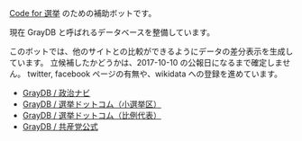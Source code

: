 ---
---

[Code for 選挙](http://election.code4japan.org/) のための補助ボットです。

現在 GrayDB と呼ばれるデータベースを整備しています。

このボットでは、他のサイトとの比較ができるようにデータの差分表示を生成しています。
立候補したかどうかは、2017-10-10 の公報日になるまで確定しません。
twitter, facebook ページの有無や、wikidata への登録を進めています。

- [GrayDB / 政治ナビ](gray_to_seijinavi.diff)
- [GrayDB / 選挙ドットコム（小選挙区）](gray_to_senkyo_dotcom.diff)
- [GrayDB / 選挙ドットコム（比例代表）](gray_to_senkyo_dotcom_hirei.diff)
- [GrayDB / 共産党公式](gray_to_kyousanto.diff)
